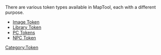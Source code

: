 There are various token types available in MapTool, each with a
different purpose.

  - [Image Token](Image_Token "wikilink")
  - [Library Token](Library_Token "wikilink")
  - [PC Tokens](PC_Tokens "wikilink")
  - [NPC Token](NPC_Token "wikilink")

[Category:Token](Category:Token "wikilink")